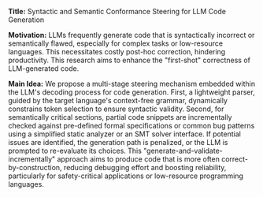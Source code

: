 **Title:** Syntactic and Semantic Conformance Steering for LLM Code Generation

**Motivation:** LLMs frequently generate code that is syntactically incorrect or semantically flawed, especially for complex tasks or low-resource languages. This necessitates costly post-hoc correction, hindering productivity. This research aims to enhance the "first-shot" correctness of LLM-generated code.

**Main Idea:** We propose a multi-stage steering mechanism embedded within the LLM's decoding process for code generation. First, a lightweight parser, guided by the target language's context-free grammar, dynamically constrains token selection to ensure syntactic validity. Second, for semantically critical sections, partial code snippets are incrementally checked against pre-defined formal specifications or common bug patterns using a simplified static analyzer or an SMT solver interface. If potential issues are identified, the generation path is penalized, or the LLM is prompted to re-evaluate its choices. This "generate-and-validate-incrementally" approach aims to produce code that is more often correct-by-construction, reducing debugging effort and boosting reliability, particularly for safety-critical applications or low-resource programming languages.